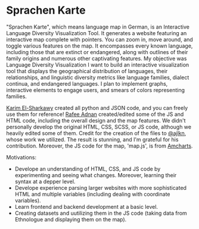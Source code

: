 # Sprachen Karte
"Sprachen Karte", which means language map in German, is an Interactive Language Diversity Visualization Tool. It generates a website featuring an interactive map complete with pointers. You can zoom in, move around, and toggle various features on the map. It encompasses every known language, including those that are extinct or endangered, along with outlines of their family origins and numerous other captivating features. My objective was Language Diversity Visualization I want to build an interactive visualization tool that displays the geographical distribution of languages, their relationships, and linguistic diversity metrics like language families, dialect continua, and endangered languages. I plan to implement graphs, interactive elements to engage users, and smears of colors representing families.

[Karim El-Sharkawy](https://www.linkedin.com/in/karimme/) created all python and JSON code, and you can freely use them for reference! [Rafee Adnan](https://www.linkedin.com/in/radnaan/) created/edited some of the JS and HTML code, including the overall design and the map features. We didn't personally develop the original HTML, CSS, SCSS, or JS code, although we heavily edited some of them.  Credit for the creation of the files to [@ajlkn](https://twitter.com/ajlkn), whose work we utilized. The result is stunning, and I'm grateful for his contribution. Moreover, the JS code for the map, 'map.js', is from [Amcharts](https://www.amcharts.com/demos/zooming-to-countries-map/).

Motivations:
+ Develope an understanding of HTML, CSS, and JS code by experimenting and seeing what changes. Moreover, learning their syntax at a depper level.
+ Develope experience parsing larger websites with more sophisticated HTML and multiple variables (including dealing with coordinate variables).
+ Learn frontend and backend development at a basic level.
+ Creating datasets and uutilizing them in the JS code (taking data from Ethnologue and displaying them on the map).
